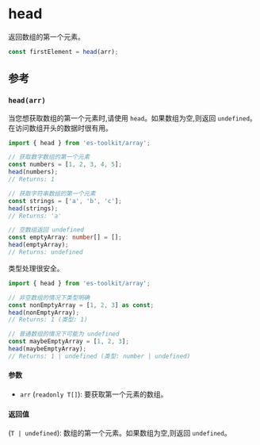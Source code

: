 # head

返回数组的第一个元素。

```typescript
const firstElement = head(arr);
```

## 参考

### `head(arr)`

当您想获取数组的第一个元素时,请使用 `head`。如果数组为空,则返回 `undefined`。在访问数组开头的数据时很有用。

```typescript
import { head } from 'es-toolkit/array';

// 获取数字数组的第一个元素
const numbers = [1, 2, 3, 4, 5];
head(numbers);
// Returns: 1

// 获取字符串数组的第一个元素
const strings = ['a', 'b', 'c'];
head(strings);
// Returns: 'a'

// 空数组返回 undefined
const emptyArray: number[] = [];
head(emptyArray);
// Returns: undefined
```

类型处理很安全。

```typescript
import { head } from 'es-toolkit/array';

// 非空数组的情况下类型明确
const nonEmptyArray = [1, 2, 3] as const;
head(nonEmptyArray);
// Returns: 1 (类型: 1)

// 普通数组的情况下可能为 undefined
const maybeEmptyArray = [1, 2, 3];
head(maybeEmptyArray);
// Returns: 1 | undefined (类型: number | undefined)
```

#### 参数

- `arr` (`readonly T[]`): 要获取第一个元素的数组。

#### 返回值

(`T | undefined`): 数组的第一个元素。如果数组为空,则返回 `undefined`。

